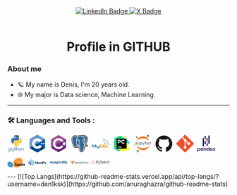 <div id="badges" align ="center">
  <a href="https://www.linkedin.com/in/denis-kolenko/">
    <img src="https://img.shields.io/badge/LinkedIn-blue?style=for-the-badge&logo=linkedin&logoColor=white" alt="LinkedIn Badge"/>
  </a>
  <a href="https://x.com/den1ksk">
    <img src="https://img.shields.io/badge/X-black?style=for-the-badge&logo=x&logoColor=white" alt="X Badge"/>
  </a>
</div>
<div id="viewprof" align="center" > 
  <img src="https://komarev.com/ghpvc/?username=den1ksk&style=flat-square&color=blue" alt=""/>
</div>
<div id="heythere" align="center" >  
  <h1> Profile in GITHUB </h1>
</div>

###  About me
- 🪐 My name is Denis, I'm 20 years old.
- 🌐 My major is Data science, Machine Learning.

---
### :hammer_and_wrench: Languages and Tools :
<div>
  <img src="https://github.com/devicons/devicon/blob/master/icons/python/python-original-wordmark.svg" title="Python" alt="Python" width="40" height="40"/>&nbsp;
  <img src="https://github.com/devicons/devicon/blob/master/icons/cplusplus/cplusplus-original.svg" title="Cplusplus" alt="Cplusplus" width="40" height="40"/>&nbsp;
    <img src="https://github.com/devicons/devicon/blob/master/icons/csharp/csharp-original.svg" title="Csharp" alt="Csharp" width="40" height="40"/>&nbsp;
      <img src="https://github.com/devicons/devicon/blob/master/icons/postgresql/postgresql-original.svg" title="postgresql" alt="postgresql" width="40" height="40"/>&nbsp;
        <img src="https://github.com/devicons/devicon/blob/master/icons/mysql/mysql-original-wordmark.svg" title="MySQL" alt="MySQL" width="40" height="40"/>&nbsp;
  <img src="https://github.com/devicons/devicon/blob/master/icons/pycharm/pycharm-original.svg" title="PyCharm" alt="PyCharm" width="40" height="40"/>&nbsp;
     <img src="https://github.com/devicons/devicon/blob/master/icons/jupyter/jupyter-original-wordmark.svg" title="jupyter" alt="jyputer" width="40" height="40"/>&nbsp;
  <img src="https://github.com/devicons/devicon/blob/master/icons/github/github-original.svg" title="GitHub" alt="GitHub" width="40" height="40"/>&nbsp;
    <img src="https://github.com/devicons/devicon/blob/master/icons/git/git-original.svg" title="Git" alt="Git" width="40" height="40"/>&nbsp;
      <img src="https://github.com/devicons/devicon/blob/master/icons/pandas/pandas-original-wordmark.svg" title="Pandas" alt="Pandas" width="40" height="40"/>&nbsp;
        <img src="https://github.com/devicons/devicon/blob/master/icons/scikitlearn/scikitlearn-original.svg" title="scikit-learn" alt="scikit-learn" width="40" height="40"/>&nbsp;
        <img src="https://github.com/devicons/devicon/blob/master/icons/numpy/numpy-original-wordmark.svg" title="NumPy" alt="NumPy" width="40" height="40"/>&nbsp;
        <img src="https://github.com/devicons/devicon/blob/master/icons/matplotlib/matplotlib-plain-wordmark.svg" title="matplotlib" alt="matplotlib" width="40" height="40"/>&nbsp;
          <img src="https://github.com/devicons/devicon/blob/master/icons/tensorflow/tensorflow-original-wordmark.svg" title="TensorFlow" alt="TensorFlow" width="40" height="40"/>&nbsp;
           <img src="https://github.com/devicons/devicon/blob/master/icons/pytorch/pytorch-original-wordmark.svg" title="PyTorch" alt="PyTorch" width="40" height="40"/>&nbsp;
</div>
---
[![Top Langs](https://github-readme-stats.vercel.app/api/top-langs/?username=den1ksk)](https://github.com/anuraghazra/github-readme-stats)
